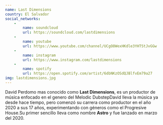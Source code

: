 ```yaml
---
name: Last Dimensions
country: El Salvador
social_networks: 
    -
        name: soundcloud
        url: https://soundcloud.com/lastdimensions
    -
        name: youtube
        url: https://www.youtube.com/channel/UCgO8WexHKdle3YHTStJvGGw
    -
        name: instagram
        url: https://www.instagram.com/lastdimensions
    -
        name: spotify
        url: https://open.spotify.com/artist/6dbNKzOSdQJBlfvEm79a27
img: lastdimensions.jpg
---
```

David Perdomo mas conocido como **Last Dimensions**, es un productor de música enfocado en el genero del Melodic DubstepDavid lleva la música ya desde hace tiempo, pero comenzó su carrera como productor en el año 2020 a sus 17 años, experimentando con géneros como el Progresive House.Su primer sencillo lleva como nombre **Astro** y fue lanzado en marzo del 2020.